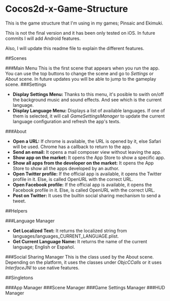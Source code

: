 Cocos2d-x-Game-Structure
========================

This is the game structure that I'm using in my games; Pinsaic and Ekimuki.

This is not the final version and it has been only tested on iOS. In future commits I will add Android features.

Also, I will update this readme file to explain the different features.

##Scenes

###Main Menu
This is the first scene that appears when you run the app. You can use the top buttons to change the scene and go to *Settings* or *About* scene. In future updates you will be able to jump to the gameplay scene.
###Settings
* **Display Settings Menu:** Thanks to this menu, it's posible to swith on/off the background music and sound effects. And see which is the current language.
* **Display Language Menu:** Displays a list of available languages. If one of them is selected, it will call *GameSettingsManager* to update the current language configuration and refresh the app's texts.

###About
* **Open a URL:** If chrome is available, the URL is opened by it, else Safari will be used. Chrome has a callback to return to the app. 
* **Send an email:** It opens a mail composer view without leaving the app.
* **Show app on the market:** It opens the App Store to show a specific app.
* **Show all apps from the developer on the market:** It opens the App Store to show all the apps developed by an author.
* **Open Twitter profile:** If the official app is available, it opens the Twitter profile in it. Else, is called OpenURL with the correct URL.
* **Open Facebook profile:** If the official app is available, it opens the Facebook profile in it. Else, is called OpenURL with the correct URL.
* **Post on Twitter:** It uses the builtin social sharing mechanism to send a tweet.

##Helpers

###Language Manager
* **Get Localized Text:** It returns the localized string from languages/languages_CURRENT_LANGUAGE.plist.
* **Get Current Language Name:** It returns the name of the current language; English or Español.

###Social Sharing Manager
This is the class used by the About scene.
Depending on the platform, it uses the classes under *ObjcCCalls* or it uses *InterfaceJNI* to use native features. 

##Singletons

###App Manager
###Scene Manager
###Game Settings Manager
###HUD Manager
